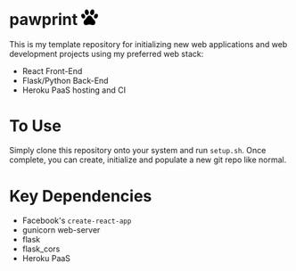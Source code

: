 # pawprint <img src="./files/media/paw.png" width=30/>

This is my template repository for initializing new web applications and web development projects using my preferred web stack:
* React Front-End
* Flask/Python Back-End
* Heroku PaaS hosting and CI

# To Use
Simply clone this repository onto your system and run `setup.sh`. Once complete, you can create, initialize and populate a new git repo like normal.

# Key Dependencies
* Facebook's `create-react-app`
* gunicorn web-server
* flask
* flask_cors
* Heroku PaaS
